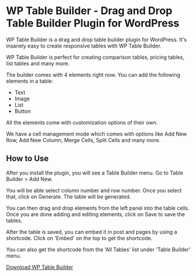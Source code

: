 # WP Table Builder - Drag and Drop Table Builder Plugin for WordPress

WP Table Builder is a drag and drop table builder plugin for WordPress. It's insanely easy to create responsive tables with WP Table Builder.

WP Table Builder is perfect for creating comparison tables, pricing tables, list tables and many more.

The builder comes with 4 elements right now. You can add the following elements in a table:

* Text
* Image
* List
* Button

All the elements come with customization options of their own.

We have a cell management mode which comes with options like Add New Row, Add New Column, Merge Cells, Split Cells and many more.

## How to Use

After you install the plugin, you will see a Table Builder menu. Go to Table Builder > Add New. 

You will be able select column number and row number. Once you select that, click on Generate. The table will be generated. 

You can then drag and drop elements from the left panel into the table cells. Once you are done adding and editing elements, click on Save to save the tables.

After the table is saved, you can embed it in post and pages by using a shortcode. Click on 'Embed' on the top to get the shortcode. 

You can also get the shortcode from the 'All Tables' list under 'Table Builder' menu.

[Download WP Table Builder](https://wordpress.org/plugins/wp-table-builder/)
